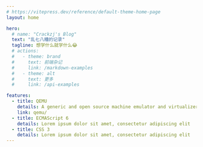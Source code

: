 ```yaml
---
# https://vitepress.dev/reference/default-theme-home-page
layout: home

hero:
  # name: "Crackzj's Blog"
  text: "乱七八糟的记录"
  tagline: 想学什么就学什么😂
  # actions:
  #   - theme: brand
  #     text: 前端杂记
  #     link: /markdown-examples
  #   - theme: alt
  #     text: 更多
  #     link: /api-examples

features:
  - title: QEMU
    details: A generic and open source machine emulator and virtualizer
    link: qemu/
  - title: ECMAScript 6
    details: Lorem ipsum dolor sit amet, consectetur adipiscing elit
  - title: CSS 3
    details: Lorem ipsum dolor sit amet, consectetur adipiscing elit
---
```

